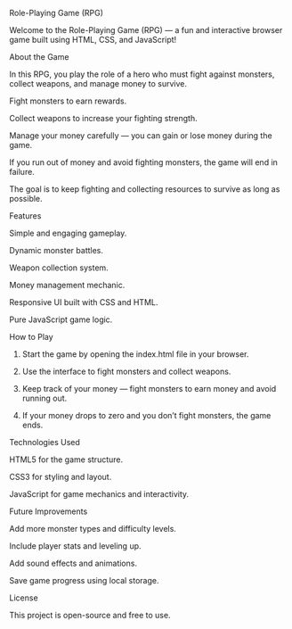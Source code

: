 Role-Playing Game (RPG)

Welcome to the Role-Playing Game (RPG) — a fun and interactive browser game built using HTML, CSS, and JavaScript!

About the Game

In this RPG, you play the role of a hero who must fight against monsters, collect weapons, and manage money to survive.

Fight monsters to earn rewards.

Collect weapons to increase your fighting strength.

Manage your money carefully — you can gain or lose money during the game.

If you run out of money and avoid fighting monsters, the game will end in failure.


The goal is to keep fighting and collecting resources to survive as long as possible.

Features

Simple and engaging gameplay.

Dynamic monster battles.

Weapon collection system.

Money management mechanic.

Responsive UI built with CSS and HTML.

Pure JavaScript game logic.


How to Play

1. Start the game by opening the index.html file in your browser.


2. Use the interface to fight monsters and collect weapons.


3. Keep track of your money — fight monsters to earn money and avoid running out.


4. If your money drops to zero and you don’t fight monsters, the game ends.



Technologies Used

HTML5 for the game structure.

CSS3 for styling and layout.

JavaScript for game mechanics and interactivity.


Future Improvements

Add more monster types and difficulty levels.

Include player stats and leveling up.

Add sound effects and animations.

Save game progress using local storage.


License

This project is open-source and free to use.
